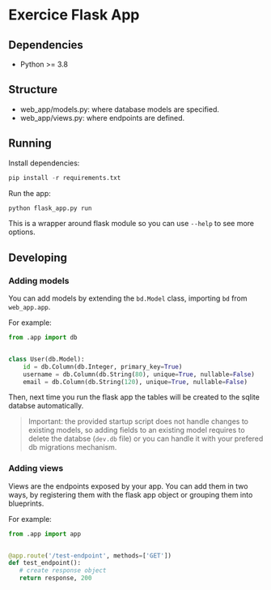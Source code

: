 Exercice Flask App
==================

## Dependencies

- Python >= 3.8

## Structure

- web_app/models.py: where database models are specified.
- web_app/views.py: where endpoints are defined.

## Running

Install dependencies:

```python
pip install -r requirements.txt
```

Run the app:
```python
python flask_app.py run
```

This is a wrapper around flask module so you can use `--help` to see more options.

## Developing

### Adding models

You can add models by extending the `bd.Model` class, importing `bd` from `web_app.app`.

For example:

```python
from .app import db


class User(db.Model):
    id = db.Column(db.Integer, primary_key=True)
    username = db.Column(db.String(80), unique=True, nullable=False)
    email = db.Column(db.String(120), unique=True, nullable=False)
```

Then, next time you run the flask app the tables will be created to the sqlite databse
automatically.

> Important: the provided startup script does not handle changes to existing models, so adding fields to an existing
model requires to delete the databse (`dev.db` file) or you can handle it with your prefered db migrations mechanism.

### Adding views

Views are the endpoints exposed by your app. You can add them in two ways, by registering them
with the flask app object or grouping them into blueprints.

For example:

```python
from .app import app


@app.route('/test-endpoint', methods=['GET'])
def test_endpoint():
   # create response object
   return response, 200
```
